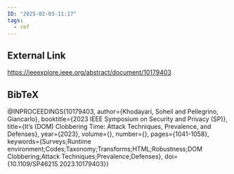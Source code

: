 ```yaml
---
ID: "2025-02-03-11:17"
tags:
  - ref
---
```

## External Link

https://ieeexplore.ieee.org/abstract/document/10179403
## BibTeX

@INPROCEEDINGS{10179403,
  author={Khodayari, Soheil and Pellegrino, Giancarlo},
  booktitle={2023 IEEE Symposium on Security and Privacy (SP)}, 
  title={It’s (DOM) Clobbering Time: Attack Techniques, Prevalence, and Defenses}, 
  year={2023},
  volume={},
  number={},
  pages={1041-1058},
  keywords={Surveys;Runtime environment;Codes;Taxonomy;Transforms;HTML;Robustness;DOM Clobbering;Attack Techniques;Prevalence;Defenses},
  doi={10.1109/SP46215.2023.10179403}}

